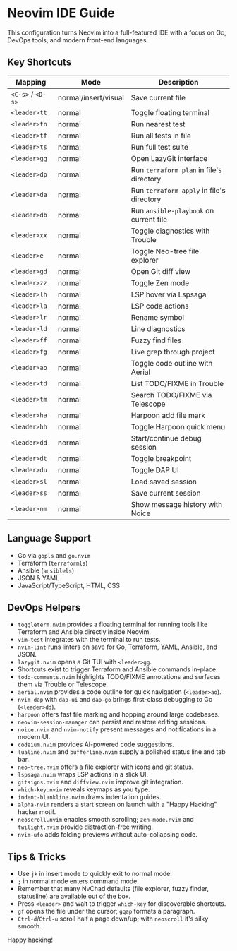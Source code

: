 # Neovim IDE Guide

This configuration turns Neovim into a full-featured IDE with a focus on Go, DevOps tools, and modern front-end languages.

## Key Shortcuts

| Mapping | Mode | Description |
| --- | --- | --- |
| `<C-s>` / `<D-s>` | normal/insert/visual | Save current file |
| `<leader>tt` | normal | Toggle floating terminal |
| `<leader>tn` | normal | Run nearest test |
| `<leader>tf` | normal | Run all tests in file |
| `<leader>ts` | normal | Run full test suite |
| `<leader>gg` | normal | Open LazyGit interface |
| `<leader>dp` | normal | Run `terraform plan` in file's directory |
| `<leader>da` | normal | Run `terraform apply` in file's directory |
| `<leader>db` | normal | Run `ansible-playbook` on current file |
| `<leader>xx` | normal | Toggle diagnostics with Trouble |
| `<leader>e` | normal | Toggle Neo-tree file explorer |
| `<leader>gd` | normal | Open Git diff view |
| `<leader>zz` | normal | Toggle Zen mode |
| `<leader>lh` | normal | LSP hover via Lspsaga |
| `<leader>la` | normal | LSP code actions |
| `<leader>lr` | normal | Rename symbol |
| `<leader>ld` | normal | Line diagnostics |
| `<leader>ff` | normal | Fuzzy find files |
| `<leader>fg` | normal | Live grep through project |
| `<leader>ao` | normal | Toggle code outline with Aerial |
| `<leader>td` | normal | List TODO/FIXME in Trouble |
| `<leader>tm` | normal | Search TODO/FIXME via Telescope |
| `<leader>ha` | normal | Harpoon add file mark |
| `<leader>hh` | normal | Toggle Harpoon quick menu |
| `<leader>dd` | normal | Start/continue debug session |
| `<leader>dt` | normal | Toggle breakpoint |
| `<leader>du` | normal | Toggle DAP UI |
| `<leader>sl` | normal | Load saved session |
| `<leader>ss` | normal | Save current session |
| `<leader>nm` | normal | Show message history with Noice |

## Language Support

- Go via `gopls` and `go.nvim`
- Terraform (`terraformls`)
- Ansible (`ansiblels`)
- JSON & YAML
- JavaScript/TypeScript, HTML, CSS

## DevOps Helpers

- `toggleterm.nvim` provides a floating terminal for running tools like Terraform and Ansible directly inside Neovim.
- `vim-test` integrates with the terminal to run tests.
- `nvim-lint` runs linters on save for Go, Terraform, YAML, Ansible, and JSON.
- `lazygit.nvim` opens a Git TUI with `<leader>gg`.
- Shortcuts exist to trigger Terraform and Ansible commands in-place.
- `todo-comments.nvim` highlights TODO/FIXME annotations and surfaces them via Trouble or Telescope.
- `aerial.nvim` provides a code outline for quick navigation (`<leader>ao`).
- `nvim-dap` with `dap-ui` and `dap-go` brings first-class debugging to Go (`<leader>dd`).
- `harpoon` offers fast file marking and hopping around large codebases.
- `neovim-session-manager` can persist and restore editing sessions.
- `noice.nvim` and `nvim-notify` present messages and notifications in a modern UI.
- `codeium.nvim` provides AI-powered code suggestions.
- `lualine.nvim` and `bufferline.nvim` supply a polished status line and tab bar.
- `neo-tree.nvim` offers a file explorer with icons and git status.
- `lspsaga.nvim` wraps LSP actions in a slick UI.
- `gitsigns.nvim` and `diffview.nvim` improve git integration.
- `which-key.nvim` reveals keymaps as you type.
- `indent-blankline.nvim` draws indentation guides.
- `alpha-nvim` renders a start screen on launch with a "Happy Hacking" hacker motif.
- `neoscroll.nvim` enables smooth scrolling; `zen-mode.nvim` and `twilight.nvim` provide distraction-free writing.
- `nvim-ufo` adds folding previews without auto-collapsing code.

## Tips & Tricks

- Use `jk` in insert mode to quickly exit to normal mode.
- `;` in normal mode enters command mode.
- Remember that many NvChad defaults (file explorer, fuzzy finder, statusline) are available out of the box.
- Press `<leader>` and wait to trigger `which-key` for discoverable shortcuts.
- `gf` opens the file under the cursor; `gqap` formats a paragraph.
- `Ctrl-d`/`Ctrl-u` scroll half a page down/up; with `neoscroll` it's silky smooth.

Happy hacking!
